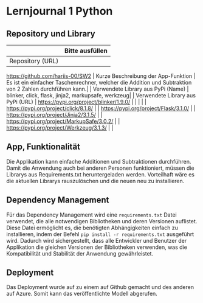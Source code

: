 ﻿# Lernjournal 1 Python

## Repository und Library

| | Bitte ausfüllen |
| -------- | ------- |
| Repository (URL)  | 
https://github.com/hariis-00/SW2
| Kurze Beschreibung der App-Funktion | 
Es ist ein einfacher Taschenrechner, welcher die Addition und Subtraktion von 2 Zahlen durchführen kann.|
| Verwendete Library aus PyPi (Name) |
blinker, click, flask, jinja2, markupsafe, werkzeug|
| Verwendete Library aus PyPi (URL) | https://pypi.org/project/blinker/1.9.0/ |
| | |
| https://pypi.org/project/click/8.1.8/ | |
https://pypi.org/project/Flask/3.1.0/ | |
https://pypi.org/project/Jinja2/3.1.5/ | |
https://pypi.org/project/MarkupSafe/3.0.2/ | |
https://pypi.org/project/Werkzeug/3.1.3/ | |

## App, Funktionalität

Die Applikation kann einfache Additionen und Subtraktionen durchführen. Damit die Anwendung auch bei anderen Personen funktioniert, müssen die Librarys aus Requirements.txt heruntergeladen werden. Vorteilhaft wäre es die aktuellen Librarys rauszulöschen und die neuen neu zu installieren. 

## Dependency Management

Für das Dependency Management wird eine `requirements.txt` Datei verwendet, die alle notwendigen Bibliotheken und deren Versionen auflistet. Diese Datei ermöglicht es, die benötigten Abhängigkeiten einfach zu installieren, indem der Befehl `pip install -r requirements.txt` ausgeführt wird. Dadurch wird sichergestellt, dass alle Entwickler und Benutzer der Applikation die gleichen Versionen der Bibliotheken verwenden, was die Kompatibilität und Stabilität der Anwendung gewährleistet.

## Deployment

Das Deployment wurde auf zu einem auf Github gemacht und des anderen auf Azure. Somit kann das veröffentlichte Modell abgerufen.

